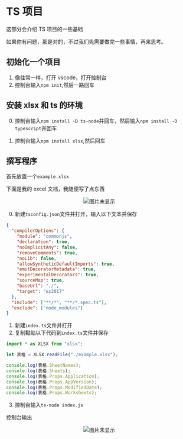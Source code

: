 # TS 项目

这部分会介绍 TS 项目的一些基础

如果你有问题，那是对的，不过我们先需要做完一些事情，再来思考。

## 初始化一个项目

1. 像往常一样，打开 vscode，打开控制台
2. 控制台输入`npm init`,然后一路回车

## 安装 xlsx 和 ts 的环境

0. 控制台输入`npm install -D ts-node`并回车，然后输入`npm install -D typescript`并回车

1. 控制台输入`npm install xlsx`,然后回车

## 撰写程序

首先放置一个`example.xlsx`

下面是我的 excel 文档，我随便写了点东西

<center><img :src="$withBase('/project/xlsx.png')" alt="图片未显示"></center>

0. 新建`tsconfig.json`文件并打开，输入以下文本并保存

```json
{
  "compilerOptions": {
    "module": "commonjs",
    "declaration": true,
    "noImplicitAny": false,
    "removeComments": true,
    "noLib": false,
    "allowSyntheticDefaultImports": true,
    "emitDecoratorMetadata": true,
    "experimentalDecorators": true,
    "sourceMap": true,
    "baseUrl": "./",
    "target": "es2017"
  },
  "include": ["**/*", "**/*.spec.ts"],
  "exclude": ["node_modules"]
}
```

1. 新建`index.ts`文件并打开
2. 复制黏贴以下代码到`index.ts`文件并保存

```js
import * as XLSX from "xlsx";

let 表格 = XLSX.readFile("./example.xlsx");

console.log(表格.SheetNames);
console.log(表格.Sheets);
console.log(表格.Props.Application);
console.log(表格.Props.AppVersion);
console.log(表格.Props.ModifiedDate);
console.log(表格.Props.Worksheets);
```

3.  控制台输入`ts-node index.js`

控制台输出

<center><img :src="$withBase('/project/tspro.png')" alt="图片未显示"></center>
